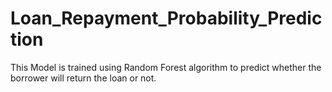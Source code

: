 # Loan_Repayment_Probability_Prediction
This Model is trained using Random Forest algorithm to predict whether the borrower will return the loan or not. 

